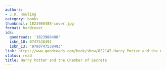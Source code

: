 ```yaml
---
authors:
- J.K. Rowling
category: books
thumbnail: 1823988488-cover.jpg
format: hardcover
ids:
  goodreads: '1823988488'
  isbn_10: 0747538492
  isbn_13: '9780747538493'
link: https://www.goodreads.com/book/show/822147.Harry_Potter_and_the_Chamber_of_Secrets
status: read
title: Harry Potter and the Chamber of Secrets
---
```

